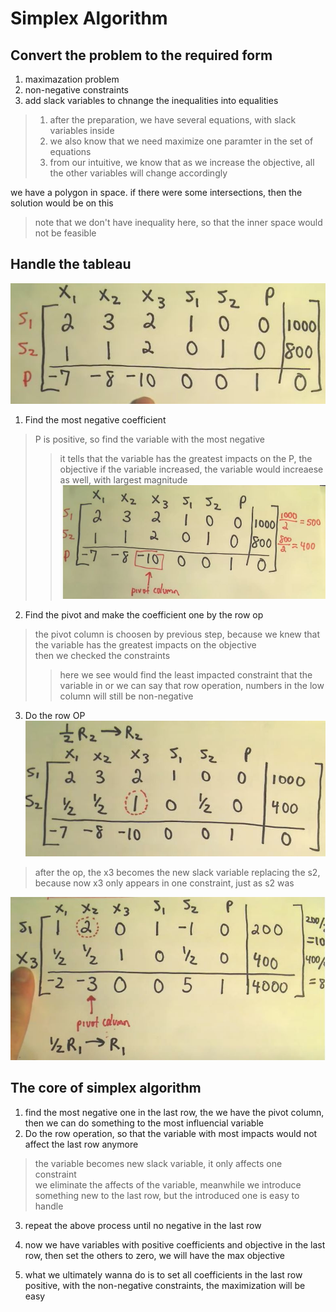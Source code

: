 # Simplex Algorithm
## Convert the problem to the required form
1. maximazation problem
2. non-negative constraints
3. add slack variables to chnange the inequalities into equalities

> 1. after the preparation, we have several equations, with slack variables inside
> 2. we also know that we need maximize one paramter in the set of equations
> 3. from our intuitive, we know that as we increase the objective, all the other variables will change accordingly

we have a polygon in space. if there were some intersections, then the solution would be on this
> note that we don't have inequality here, so that the inner space would not be feasible



## Handle the tableau
![example](./src/eg.jpg)
1. Find the most negative coefficient
> P is positive, so find the variable with the most negative
>> it tells that the variable has the greatest impacts on the P, the objective
>> if the variable increased, the variable would increaese as well, with largest magnitude
![example](./src/eg2.jpg)

2. Find the pivot and make the coefficient one by the row op
> the pivot column is choosen by previous step, because we knew that the variable has the greatest impacts on the objective  
> then we checked the constraints
>> here we see would find the least impacted constraint that the variable in
>> or we can say that row operation, numbers in the low column will still be non-negative

3. Do the row OP
![example](./src/eg3.jpg)

> after the op, the x3 becomes the new slack variable replacing the s2, because now x3 only appears in one constraint, just as s2 was

![example](./src/eg4.jpg)


## The core of simplex algorithm
1. find the most negative one in the last row, the we have the pivot column, then we can do something to the most influencial variable  
2. Do the row operation, so that the variable with most impacts would not affect the last row anymore
> the variable becomes new slack variable, it only affects one constraint  
> we eliminate the affects of the variable, meanwhile we introduce something new to the last row, but the introduced one is easy to handle

3. repeat the above process until no negative in the last row
4. now we have variables with positive coefficients and objective in the last row, then set the others to zero, we will have the max objective

5. what we ultimately wanna do is to set all coefficients in the last row positive, with the non-negative constraints, the maximization will be easy
